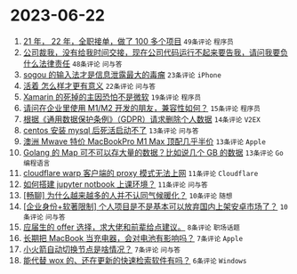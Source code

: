 # 2023-06-22

1. [21 年， 22 年，全职接单，做了 100 多个项目](https://www.v2ex.com/t/950796) `49条评论` `程序员`
1. [公司裁我，没有给我时间交接，现在公司代码运行不起来要告我，请问我要负什么法律责任](https://www.v2ex.com/t/950804) `48条评论` `问与答`
1. [sogou 的输入法才是信息泄露最大的毒瘤](https://www.v2ex.com/t/950829) `23条评论` `iPhone`
1. [活着 怎么样才更有意义](https://www.v2ex.com/t/950815) `22条评论` `问与答`
1. [Xamarin 的死掉的主因恐怕不是微软](https://www.v2ex.com/t/950795) `19条评论` `程序员`
1. [请问在企业里使用 M1/M2 开发的朋友，兼容性如何？](https://www.v2ex.com/t/950833) `15条评论` `程序员`
1. [根据《通用数据保护条例》（GDPR）请求删除个人数据](https://www.v2ex.com/t/950837) `14条评论` `V2EX`
1. [centos 安装 mysql 后死活启动不了](https://www.v2ex.com/t/950831) `13条评论` `问与答`
1. [澳洲 Mwave 特价 MacBookPro M1 Max 顶配几乎半价](https://www.v2ex.com/t/950814) `13条评论` `Apple`
1. [Golang 的 Map 可不可以存大量的数据？比如说几个 GB 的数据](https://www.v2ex.com/t/950798) `13条评论` `Go 编程语言`
1. [cloudflare warp 客户端的 proxy 模式无法上网](https://www.v2ex.com/t/950811) `11条评论` `Cloudflare`
1. [如何搭建 jupyter notbook 上课环境？](https://www.v2ex.com/t/950800) `11条评论` `问与答`
1. [[畅聊] 为什么越来越多的人并不认同气候暖化？](https://www.v2ex.com/t/950846) `10条评论` `随想`
1. [[企业身份+软著限制] 个人项目是不是基本可以放弃国内上架安卓市场了？](https://www.v2ex.com/t/950797) `10条评论` `问与答`
1. [应届生的 offer 选择，求大佬和前辈给点建议。](https://www.v2ex.com/t/950803) `8条评论` `职场话题`
1. [长期把 MacBook 当充电器，会对电池有影响吗？](https://www.v2ex.com/t/950824) `7条评论` `Apple`
1. [小火箭自动切换节点是啥情况？](https://www.v2ex.com/t/950810) `7条评论` `问与答`
1. [能代替 wox 的、还在更新的快速检索软件有吗？](https://www.v2ex.com/t/950817) `6条评论` `Windows`
